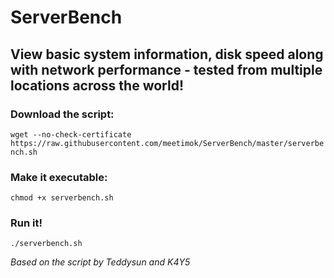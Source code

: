 # ServerBench
## View basic system information, disk speed along with network performance - tested from multiple locations across the world!


### Download the script:
`wget --no-check-certificate https://raw.githubusercontent.com/meetimok/ServerBench/master/serverbench.sh`

### Make it executable:
`chmod +x serverbench.sh`

### Run it!
`./serverbench.sh`


*Based on the script by Teddysun and K4Y5*
